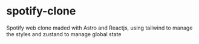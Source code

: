 # spotify-clone
Spotify web clone maded with Astro and Reactjs, using tailwind to manage the styles and zustand to manage global state

